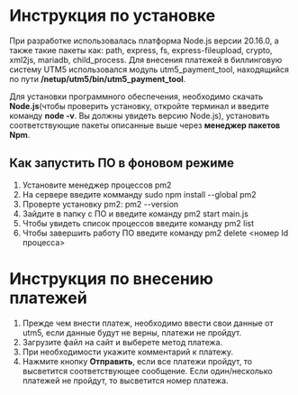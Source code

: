 # Инструкция по установке 
При разработке использовалась платформа Node.js версии 20.16.0, а также такие пакеты как: path, express, fs, express-fileupload, crypto, xml2js, mariadb, child_process.
Для внесения платежей в биллинговую систему UTM5 использовался модуль utm5_payment_tool, находящийся по пути **/netup/utm5/bin/utm5_payment_tool**.

Для установки программного обеспечения, необходимо скачать **Node.js**(чтобы проверить установку, откройте терминал и введите команду **node -v**. Вы должны увидеть версию Node.js), установить соответствующие пакеты описанные выше через **менеджер пакетов Npm**.

## Как запустить ПО в фоновом режиме
1. Установите менеджер процессов pm2
  1. На сервере введите комманду sudo npm install --global pm2
  2. Проверте установку pm2: pm2 --version
2. Зайдите в папку с ПО  и введите команду pm2 start main.js
3. Чтобы увидеть список процессов введите команду pm2 list
4. Чтобы завершить работу ПО введите команду pm2 delete <номер Id процесса>

# Инструкция по внесению платежей
1. Прежде чем внести платеж, необходимо ввести свои данные от utm5, если данные будут не верны, платежи не пройдут.
2. Загрузите файл на сайт и выберете метод платежа.
3. При необходимости укажите комментарий к платежу.
4. Нажмите кнопку **Отправить**, если все платежи пройдут, то высветится соответствующее сообщение. Если один/несколько платежей не пройдут, то высветится номер платежа. 
